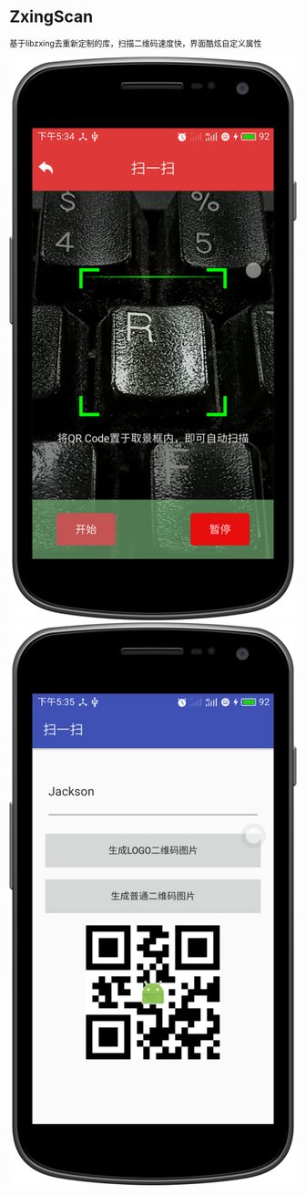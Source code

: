 # ZxingScan
基于libzxing去重新定制的库，扫描二维码速度快，界面酷炫自定义属性

![image](https://github.com/RuanXiaoHui/ZxingScan/blob/master/ZxingScan/Image/iamge1.png?raw=true)
![image](https://github.com/RuanXiaoHui/ZxingScan/blob/master/ZxingScan/Image/iamge2.png?raw=true)
